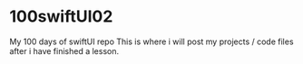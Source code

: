 # 100swiftUI02
My 100 days of swiftUI repo
This is where i will post my projects / code files after i have finished a lesson.
